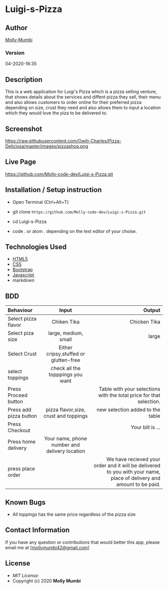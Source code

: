# Luigi-s-Pizza

## Author

[Molly-Mumbi](https://github.com/Molly-code-dev)

### Version

04-2020-16:35

## Description

This is a web application for Luigi's Pizza which is a pizza selling venture, that shows details about the services and diffent pizza they sell, their menu and also allows customers to order online for their preferred pizza depending on size, crust they need and also allows them to input a location which they would love the piza to be delivered to.

## Screenshot




https://raw.githubusercontent.com/Owiti-Charles/Pizza-Deliciosa/master/images/pizzashop.png








## Live Page

https://github.com/Molly-code-dev/Luigi-s-Pizza.git 

## Installation / Setup instruction

* Open Terminal {Ctrl+Alt+T}

* git clone ```https://github.com/Molly-code-dev/Luigi-s-Pizza.git```

* cd Luigi-s-Pizza

* code . or atom . depending on the text editor of your choise.

## Technologies Used

* [HTML5](https://github.com/topics/html5)
* [CSS](https://github.com/topics/css3)
* [Bootstrap](https://github.com/topics/bootstrap)
* [Javascript](https://github.com/topics/javascript)
* markdown

## BDD

| Behaviour      | Input        | Output       |
| :------------- | :----------: | -----------: |
|  Select pizza flavor  |   Chiken Tika |   Chicken Tika   |
| Select piza size  | large, medium, small |  large  |
| Select Crust   |  Either cripsy,stuffed or glutten-free  |     |
| select toppings  |  check all the topppings you want     |     |
| Press Proceed button |     | Table with your selections with the total price for that selection.|
| Press add pizza button | pizza flavor,size, crust and toppings   | new selection added to the table|
| Press Checkout |     | Your bill is ...  |
| Press home delivery | Your name, phone number and delivery location     |  |
| press place order| | We have recieved your order and it will be delivered to you with your name, place of delivery and amount to be paid.|

## Known Bugs

* All toppings has the same price regardless of the pizza size

## Contact Information 

If you have any question or contributions that would better this app, please email me at [mollymumbi42@gmail.com]

## License

* *MIT License:*
* Copyright (c) 2020 **Molly Mumbi**

